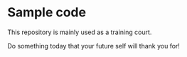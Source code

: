# Sample code 

This repository is mainly used as a training court. 

Do something today that your future self will thank you for!